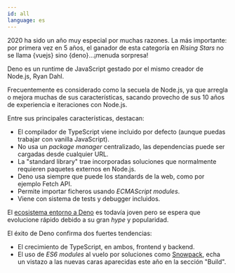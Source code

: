 ```yaml
---
id: all  
language: es
---
```


2020 ha sido un año muy especial por muchas razones. La más importante: por primera vez en 5 años, el ganador de esta categoría en _Rising Stars_ no se llama {vuejs} sino {deno}...¡menuda sorpresa!

Deno es un runtime de JavaScript gestado por el mismo creador de Node.js, Ryan Dahl.

Frecuentemente es considerado como la secuela de Node.js, ya que arregla o mejora muchas de sus características, sacando provecho de sus 10 años de experiencia e iteraciones con Node.js.

Entre sus principales características, destacan:

- El compilador de TypeScript viene incluido por defecto (aunque puedas trabajar con vanilla JavaScript).
- No usa un *package manager* centralizado, las dependencias puede ser cargadas desde cualquier URL.
- La "standard library" trae incorporadas soluciones que normalmente requieren paquetes externos en Node.js.
- Deno usa siempre que puede los standards de la web, como por ejemplo Fetch API.
- Permite importar ficheros usando *ECMAScript modules*.
- Viene con sistema de tests y debugger incluidos.

El [ecosistema entorno a Deno](https://deno.land/x/) es todavía joven pero se espera que evolucione rápido debido a su gran *hype* y popularidad.

El éxito de Deno confirma dos fuertes tendencias:

- El crecimiento de TypeScript, en ambos, frontend y backend.
- El uso de *ES6 modules* al vuelo por soluciones como [Snowpack](https://www.snowpack.dev/), echa un vistazo a las nuevas caras aparecidas este año en la sección "Build".


